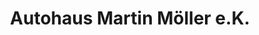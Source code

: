 ---
title: "Autohaus Martin Möller e.K."
url: /berchtesgaden/autohaus-martin-moeller-e-k/
shop: Autohaus
---
